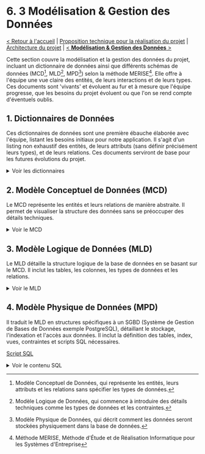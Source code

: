 # 6. 3 Modélisation & Gestion des Données

[< Retour à l'accueil](specifications-techniques.md) | [Proposition technique pour la réalisation du projet](proposition-technique.md) | [Architecture du projet](architecture-projet.md) | [< **Modélisation & Gestion des Données** >](modelisation-gestion-donnees.md)

Cette section couvre la modélisation et la gestion des données du projet, incluant un dictionnaire de données ainsi que différents schémas de données (MCD[^1], MLD[^2], MPD[^3]) selon la méthode MERISE[^4]. Elle offre à l'équipe une vue claire des entités, de leurs interactions et de leurs types. Ces documents sont 'vivants' et évoluent au fur et à mesure que l'équipe progresse, que les besoins du projet évoluent ou que l'on se rend compte d'éventuels oublis.

## 1. Dictionnaires de Données
Ces dictionnaires de données sont une première ébauche élaborée avec l'équipe, listant les besoins initiaux pour notre application. Il s'agit d'un listing non exhaustif des entités, de leurs attributs (sans définir précisément leurs types), et de leurs relations. Ces documents serviront de base pour les futures évolutions du projet.

<details>
  <summary>Voir les dictionnaires</summary>
    
### Dictionnaires de Données

<details>
  <summary>Voir l'entité Utilisateur : users</summary>
  
### Entité Utilisateur : users
| Attribut          | Type de donnée | Longueur | Contrainte                               | Description                                                | Exemple                             |
|-------------------|----------------|----------|------------------------------------------|------------------------------------------------------------|-------------------------------------|
| id                | INT            | -        | PRIMARY KEY, AUTO_INCREMENT              | Identifiant unique de l'utilisateur                        | 1                                   |
| last_name         | VARCHAR        | 50       | NOT NULL                                 | Nom de l'utilisateur                                       | Dupont                              |
| first_name        | VARCHAR        | 50       | NOT NULL                                 | Prénom de l'utilisateur                                    | Jean                                |
| email             | VARCHAR        | 100      | UNIQUE, NOT NULL                         | Adresse email de l'utilisateur                             | jean.dupont@example.com             |
| password          | VARCHAR        | 255      | NOT NULL                                 | Mot de passe de l'utilisateur                              | `$2y$10$sH28l1j2nNZ51y40C1SyceN...` |
| role_id           | INT            | -        | FOREIGN KEY REFERENCES roles(id)         | Référence au rôle de l'utilisateur                         | 1                                   |
| membership_start  | DATE           | -        | NULLABLE, DEFAULT NULL                   | Date de début de l'abonnement, si aucune date = pas abonné | 2024-01-01                          |
| membership_end    | DATE           | -        | NULLABLE, DEFAULT NULL                   | Date de fin de l'abonnement, si aucune date = pas abonné   | 2024-12-31                          |
| created_at        | TIMESTAMP      | -        | DEFAULT CURRENT_TIMESTAMP                | Date de création du compte                                 | 2024-05-24 12:34:56                 |
| updated_at        | TIMESTAMP      | -        | DEFAULT CURRENT_TIMESTAMP                | Date de la dernière mise à jour du compte                  | 2024-05-24 12:34:56                 |

</details>

<details>
  <summary>Voir l'entité Adresse : users_addresses</summary>

### Entité Adresse : users_addresses
| Attribut          | Type de donnée | Longueur | Contrainte                                 | Description                                                | Exemple                             |
|-------------------|----------------|----------|--------------------------------------------|------------------------------------------------------------|-------------------------------------|
| id                | INT            | -        | PRIMARY KEY, AUTO_INCREMENT                | Identifiant unique de l'adresse                            | 1                                   |
| member_id         | VARCHAR        | 50       | NOT NULL, FOREIGN KEY REFERENCES users(id) | Référence de l'utilisateur                                 | 1                                   |
| address           | VARCHAR        | 255      | NOT NULL                                   | Adresse détaillée                                          | 123 Rue de Paris                    |
| city              | VARCHAR        | 255      | NOT NULL                                   | Ville                                                      | Paris                               |
| country           | VARCHAR        | 255      | NOT NULL                                   | Pays                                                       | France                              |
| zipcode           | VARCHAR        | 20       | NOT NULL                                   | Code postal                                                | 75001                               |

</details>

<details>
  <summary>Voir l'entité Réservation : users_reservations</summary>

### Entité Réservation : users_reservations
| Attribut          | Type de donnée | Longueur | Contrainte                               | Description                             | Exemple                             |
|-------------------|----------------|----------|------------------------------------------|-----------------------------------------|-------------------------------------|
| id                | INT            | -        | PRIMARY KEY, AUTO_INCREMENT              | Identifiant unique de la réservation    | 1                                   |
| user_id           | INT            | -        | FOREIGN KEY REFERENCES users(id)         | Référence à l'utilisateur               | 1                                   |
| court_id          | INT            | -        | FOREIGN KEY REFERENCES sports_courts(id) | Référence au terrain de sport           | 1                                   |
| reservation_date  | TIMESTAMP      | -        | NOT NULL                                 | Date de la réservation                  | 2024-05-24 12:34:56                 |
| status_id         | INT            | -        | FOREIGN KEY REFERENCES reservation_status(id) | Référence au statut de la réservation   | 1                                   |

</details>

<details>
  <summary>Voir l'entité Disponibilité des Utilisateurs : users_availabilities</summary>

### Entité Disponibilité des Utilisateurs : users_availabilities
| Attribut          | Type de donnée | Longueur | Contrainte                               | Description                             | Exemple                             |
|-------------------|----------------|----------|------------------------------------------|-----------------------------------------|-------------------------------------|
| id                | INT            | -        | PRIMARY KEY, AUTO_INCREMENT              | Identifiant unique de la disponibilité  | 1                                   |
| user_id           | INT            | -        | FOREIGN KEY REFERENCES users(id)         | Référence à l'utilisateur               | 1                                   |
| day_id            | INT            | -        | FOREIGN KEY REFERENCES days_of_week(id)  | Référence au jour de la semaine         | 1                                   |
| start_time        | TIME           | -        | NOT NULL                                 | Heure de début de disponibilité         | 09:00:00                            |
| end_time          | TIME           | -        | NOT NULL                                 | Heure de fin de disponibilité           | 16:00:00                            |

</details>

<details>
  <summary>Voir l'entité Niveaux de Pratique des Utilisateurs : user_sports</summary>

### Entité Pratique des Utilisateurs : user_sports
| Attribut          | Type de donnée | Longueur | Contrainte                               | Description                             | Exemple                 |
|-------------------|----------------|----------|------------------------------------------|-----------------------------------------|-------------------------|
| id                | INT            | -        | PRIMARY KEY, AUTO_INCREMENT              | Identifiant unique de la pratique       | 1                       |
| user_id           | INT            | -        | FOREIGN KEY REFERENCES users(id)         | Référence à l'utilisateur               | 1                       |
| sport_id          | INT            | -        | FOREIGN KEY REFERENCES sports(id)        | Référence au sport                      | 1                       |
| practice_level_id | INT            | -        | FOREIGN KEY REFERENCES practice_levels(id) | Référence au niveau de pratique       | 1                       |

</details>

<details>
  <summary>Voir l'entité Évaluation des Utilisateurs : user_ratings</summary>
  
### Entité Évaluation des Utilisateurs : user_ratings
| Attribut          | Type de donnée | Longueur | Contrainte                               | Description                                                  | Exemple	                |
|-------------------|----------------|----------|------------------------------------------|--------------------------------------------------------------|-------------------------|
| id                | INT            | -        | PRIMARY KEY, AUTO_INCREMENT              | Identifiant unique de l'évaluation                           | 1                       |
| rating_user_id    | INT            | -        | FOREIGN KEY REFERENCES users(id)         | Identifiant de l'utilisateur qui donne la note               | 1                       |
| rated_user_id     | INT            | -        | FOREIGN KEY REFERENCES users(id)         | Identifiant de l'utilisateur qui reçoit la note              | 2                       |
| rating            | INT            | -        | NOT NULL,								   | Note donnée à l'utilisateur (1 à 5 étoiles)                  | 4                       |
| rating_date       | TIMESTAMP      | -        | DEFAULT CURRENT_TIMESTAMP                | Date de l'évaluation                                         | 2024-05-24 12:34:56     |
| comment           | TEXT           | -        | NULLABLE                                 | Commentaire optionnel                                        | Très bon joueur         |

</details>

<details>
  <summary>Voir l'entité Bannissement des Utilisateurs : user_bans</summary>
  
### Entité Bannissement des Utilisateurs : user_bans
| Attribut          | Type de donnée | Longueur | Contrainte                               | Description                                           | Exemple                                       |
|-------------------|----------------|----------|------------------------------------------|-------------------------------------------------------|-----------------------------------------------|
| id                | INT            | -        | PRIMARY KEY, AUTO_INCREMENT              | Identifiant unique du bannissement      			   | 1											   |
| banning_user_id   | INT            | -        | FOREIGN KEY REFERENCES users(id)         | Identifiant de l'utilisateur qui fait le bannissement | 1                                             |
| banned_user_id    | INT            | -        | FOREIGN KEY REFERENCES users(id)         | Identifiant de l'utilisateur banni                    | 2                                             |
| reason            | TEXT           | -        | NULLABLE                                 | Raison du bannissement                                | Comportement déplacé et insulte lors du match |
| banned_date       | TIMESTAMP      | -        | DEFAULT CURRENT_TIMESTAMP                | Date du bannissement                                  | 2024-05-24 12:34:56                           |

</details>

<details>
  <summary>Voir l'entité Sport : sports</summary>

### Entité Sport : sports
| Attribut          | Type de donnée | Longueur | Contrainte                               | Description                                                | Exemple                             |
|-------------------|----------------|----------|------------------------------------------|------------------------------------------------------------|-------------------------------------|
| id                | INT            | -        | PRIMARY KEY, AUTO_INCREMENT              | Identifiant unique du sport                                | 1                                   |
| sport_name        | VARCHAR        | 50       | UNIQUE, NOT NULL                         | Nom du sport                                               | Badminton                           |

</details>

<details>
  <summary>Voir l'entité Terrain : sports_courts</summary>

### Entité Terrain : sports_courts
| Attribut          | Type de donnée | Longueur | Contrainte                               | Description                             | Exemple                             |
|-------------------|----------------|----------|------------------------------------------|-----------------------------------------|-------------------------------------|
| id                | INT            | -        | PRIMARY KEY, AUTO_INCREMENT              | Identifiant unique du terrain           | 1                                   |
| sport_id          | INT            | -        | FOREIGN KEY REFERENCES sports(id)        | Référence au sport                      | 1                                   |
| court_name        | VARCHAR        | 50       | UNIQUE, NOT NULL                         | Nom du terrain                          | Terrain de Badminton #1             |

</details>

<details>
  <summary>Voir l'entité Disponibilité des Terrains : sports_court_availabilities</summary>

### Entité Disponibilité des Terrains : sports_court_availabilities
| Attribut          | Type de donnée | Longueur | Contrainte                               | Description                             | Exemple                             |
|-------------------|----------------|----------|------------------------------------------|-----------------------------------------|-------------------------------------|
| id                | INT            | -        | PRIMARY KEY, AUTO_INCREMENT              | Identifiant unique de la disponibilité  | 1                                   |
| court_id          | INT            | -        | FOREIGN KEY REFERENCES sports_courts(id) | Référence au terrain de sport           | 1                                   |
| day_id            | INT            | -        | FOREIGN KEY REFERENCES days_of_week(id)  | Référence au jour de la semaine         | 1                                   |
| start_time        | TIME           | -        | NOT NULL                                 | Heure de début de disponibilité         | 09:00:00                            |
| end_time          | TIME           | -        | NOT NULL                                 | Heure de fin de disponibilité           | 16:00:00                            |

</details>

<details>
  <summary>Voir l'entité Rôle : roles</summary>

### Entité Rôle : roles
| Attribut          | Type de donnée | Longueur | Contrainte                               | Description                             | Exemple                             |
|-------------------|----------------|----------|------------------------------------------|-----------------------------------------|-------------------------------------|
| id                | INT            | -        | PRIMARY KEY, AUTO_INCREMENT              | Identifiant unique du rôle              | 1                                   |
| role_name         | VARCHAR        | 50       | UNIQUE, NOT NULL                         | Nom du rôle                             | user, admin ...                     |

</details>

<details>
  <summary>Voir l'entité Statut de Réservation : reservation_status</summary>

### Entité Statut de Réservation : reservation_status (ou une classe d'enum en dur dans le code)
| Attribut          | Type de donnée | Longueur | Contrainte                               | Description                             | Exemple                             |
|-------------------|----------------|----------|------------------------------------------|-----------------------------------------|-------------------------------------|
| id                | INT            | -        | PRIMARY KEY, AUTO_INCREMENT              | Identifiant unique du statut            | 1                     			   |
| status            | VARCHAR        | 20       | UNIQUE, NOT NULL                         | Nom du statut                           | en cours, confirmée, annulée        |

</details>

<details>
  <summary>Voir l'entité Niveaux de Pratique : practice_levels</summary>
  
### Entité Niveaux de Pratique : practice_levels (ou une classe d'enum en dur dans le code)
| Attribut          | Type de donnée | Longueur | Contrainte                               | Description                              | Exemple									 |
|-------------------|----------------|----------|------------------------------------------|------------------------------------------|------------------------------------------|
| id                | INT            | -        | PRIMARY KEY, AUTO_INCREMENT              | Identifiant unique du niveau de pratique | 1										 |
| level_name        | VARCHAR        | 20       | UNIQUE, NOT NULL                         | Nom du niveau de pratique                | Débutant, Confirmé, Expérimenté, Pro	 |

</details>

<details>
  <summary>Voir l'entité 'Jours de la semaine' : days_of_week</summary>

### Entité 'Jours de la semaine' : days_of_week (ou une classe d'enum en dur dans le code)
| Attribut          | Type de donnée | Longueur | Contrainte                  | Description          | Exemple     |
|-------------------|----------------|----------|-----------------------------|----------------------|-------------|
| id                | INT            | -        | PRIMARY KEY, AUTO_INCREMENT | Identifiant unique   | 1           |
| day_name          | VARCHAR        | 10       | UNIQUE, NOT NULL            | Nom du jour          | Lundi       |

</details>

</details>

## 2. Modèle Conceptuel de Données (MCD)

Le MCD représente les entités et leurs relations de manière abstraite. Il permet de visualiser la structure des données sans se préoccuper des détails techniques.

<details>
  <summary>Voir le MCD</summary>

![MCD](/imgs/mcd.jpg)

</details>

## 3. Modèle Logique de Données (MLD)

Le MLD détaille la structure logique de la base de données en se basant sur le MCD. Il inclut les tables, les colonnes, les types de données et les relations.

<details>
  <summary>Voir le MLD</summary>

![MLD](/imgs/mld.jpg)

</details>

## 4. Modèle Physique de Données (MPD)

Il traduit le MLD en structures spécifiques à un SGBD (Système de Gestion de Bases de Données exemple PostgreSQL), détaillant le stockage, l'indexation et l'accès aux données. Il inclut la définition des tables, index, vues, contraintes et scripts SQL nécessaires.

[Script SQL](script_sql.sql)

<details>
  <summary>Voir le contenu SQL</summary>

  ```sql
  CREATE TABLE example (
      id SERIAL PRIMARY KEY,
      name VARCHAR(100) NOT NULL,
      created_at TIMESTAMP DEFAULT CURRENT_TIMESTAMP
  );
  ```
</details>

[^1]: Modèle Conceptuel de Données, qui représente les entités, leurs attributs et les relations sans spécifier les types de données.
[^2]: Modèle Logique de Données, qui commence à introduire des détails techniques comme les types de données et les contraintes.
[^3]: Modèle Physique de Données, qui décrit comment les données seront stockées physiquement dans la base de données.
[^4]: Méthode MERISE, Méthode d'Étude et de Réalisation Informatique pour les Systèmes d'Entreprise